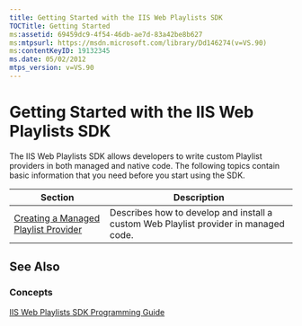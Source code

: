 ```yaml
---
title: Getting Started with the IIS Web Playlists SDK
TOCTitle: Getting Started
ms:assetid: 69459dc9-4f54-46db-ae7d-83a42be8b627
ms:mtpsurl: https://msdn.microsoft.com/library/Dd146274(v=VS.90)
ms:contentKeyID: 19132345
ms.date: 05/02/2012
mtps_version: v=VS.90
---
```


# Getting Started with the IIS Web Playlists SDK

The IIS Web Playlists SDK allows developers to write custom Playlist providers in both managed and native code. The following topics contain basic information that you need before you start using the SDK.

|Section|Description|
|--- |--- |
|[Creating a Managed Playlist Provider](https://msdn.microsoft.com/library/dd146272)|Describes how to develop and install a custom Web Playlist provider in managed code.|

## See Also

### Concepts

[IIS Web Playlists SDK Programming Guide](iis-web-playlists-sdk-programming-guide.md)
